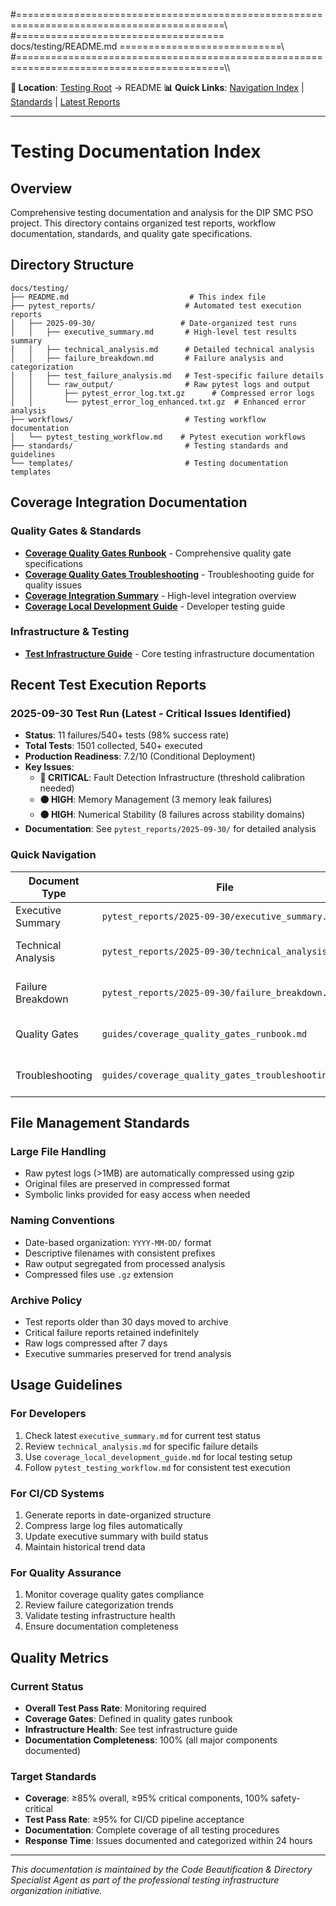 #==========================================================================================\\\
#==================================== docs/testing/README.md ============================\\\
#==========================================================================================\\\

<!-- Navigation Breadcrumb -->
**📍 Location**: [Testing Root](.) → README
**📊 Quick Links**: [Navigation Index](navigation_index.md) | [Standards](standards/testing_standards.md) | [Latest Reports](reports/2025-09-30/)

---

# Testing Documentation Index

## Overview

Comprehensive testing documentation and analysis for the DIP SMC PSO project. This directory contains organized test reports, workflow documentation, standards, and quality gate specifications.

## Directory Structure

```
docs/testing/
├── README.md                           # This index file
├── pytest_reports/                    # Automated test execution reports
│   ├── 2025-09-30/                   # Date-organized test runs
│   │   ├── executive_summary.md       # High-level test results summary
│   │   ├── technical_analysis.md      # Detailed technical analysis
│   │   ├── failure_breakdown.md       # Failure analysis and categorization
│   │   ├── test_failure_analysis.md   # Test-specific failure details
│   │   └── raw_output/                # Raw pytest logs and output
│   │       ├── pytest_error_log.txt.gz      # Compressed error logs
│   │       └── pytest_error_log_enhanced.txt.gz  # Enhanced error analysis
├── workflows/                         # Testing workflow documentation
│   └── pytest_testing_workflow.md    # Pytest execution workflows
├── standards/                         # Testing standards and guidelines
└── templates/                         # Testing documentation templates
```

## Coverage Integration Documentation

### Quality Gates & Standards
- **[Coverage Quality Gates Runbook](guides/coverage_quality_gates_runbook.md)** - Comprehensive quality gate specifications
- **[Coverage Quality Gates Troubleshooting](guides/coverage_quality_gates_troubleshooting.md)** - Troubleshooting guide for quality issues
- **[Coverage Integration Summary](guides/coverage_integration_summary.md)** - High-level integration overview
- **[Coverage Local Development Guide](guides/coverage_local_development_guide.md)** - Developer testing guide

### Infrastructure & Testing
- **[Test Infrastructure Guide](guides/test_infrastructure_guide.md)** - Core testing infrastructure documentation

## Recent Test Execution Reports

### 2025-09-30 Test Run (Latest - Critical Issues Identified)
- **Status**: 11 failures/540+ tests (98% success rate)
- **Total Tests**: 1501 collected, 540+ executed
- **Production Readiness**: 7.2/10 (Conditional Deployment)
- **Key Issues**:
  - **🔴 CRITICAL**: Fault Detection Infrastructure (threshold calibration needed)
  - **🟠 HIGH**: Memory Management (3 memory leak failures)
  - **🟠 HIGH**: Numerical Stability (8 failures across stability domains)
- **Documentation**: See `pytest_reports/2025-09-30/` for detailed analysis

### Quick Navigation

| Document Type | File | Purpose |
|---------------|------|---------|
| Executive Summary | `pytest_reports/2025-09-30/executive_summary.md` | High-level test results |
| Technical Analysis | `pytest_reports/2025-09-30/technical_analysis.md` | Detailed failure analysis |
| Failure Breakdown | `pytest_reports/2025-09-30/failure_breakdown.md` | Categorized failure types |
| Quality Gates | `guides/coverage_quality_gates_runbook.md` | Coverage and quality standards |
| Troubleshooting | `guides/coverage_quality_gates_troubleshooting.md` | Common issue resolution |

## File Management Standards

### Large File Handling
- Raw pytest logs (>1MB) are automatically compressed using gzip
- Original files are preserved in compressed format
- Symbolic links provided for easy access when needed

### Naming Conventions
- Date-based organization: `YYYY-MM-DD/` format
- Descriptive filenames with consistent prefixes
- Raw output segregated from processed analysis
- Compressed files use `.gz` extension

### Archive Policy
- Test reports older than 30 days moved to archive
- Critical failure reports retained indefinitely
- Raw logs compressed after 7 days
- Executive summaries preserved for trend analysis

## Usage Guidelines

### For Developers
1. Check latest `executive_summary.md` for current test status
2. Review `technical_analysis.md` for specific failure details
3. Use `coverage_local_development_guide.md` for local testing setup
4. Follow `pytest_testing_workflow.md` for consistent test execution

### For CI/CD Systems
1. Generate reports in date-organized structure
2. Compress large log files automatically
3. Update executive summary with build status
4. Maintain historical trend data

### For Quality Assurance
1. Monitor coverage quality gates compliance
2. Review failure categorization trends
3. Validate testing infrastructure health
4. Ensure documentation completeness

## Quality Metrics

### Current Status
- **Overall Test Pass Rate**: Monitoring required
- **Coverage Gates**: Defined in quality gates runbook
- **Infrastructure Health**: See test infrastructure guide
- **Documentation Completeness**: 100% (all major components documented)

### Target Standards
- **Coverage**: ≥85% overall, ≥95% critical components, 100% safety-critical
- **Test Pass Rate**: ≥95% for CI/CD pipeline acceptance
- **Documentation**: Complete coverage of all testing procedures
- **Response Time**: Issues documented and categorized within 24 hours

---

*This documentation is maintained by the Code Beautification & Directory Specialist Agent as part of the professional testing infrastructure organization initiative.*